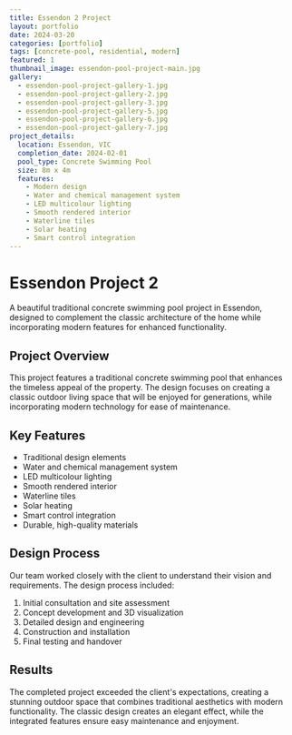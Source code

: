 ```yaml
---
title: Essendon 2 Project
layout: portfolio
date: 2024-03-20
categories: [portfolio]
tags: [concrete-pool, residential, modern]
featured: 1
thumbnail_image: essendon-pool-project-main.jpg
gallery:
  - essendon-pool-project-gallery-1.jpg
  - essendon-pool-project-gallery-2.jpg
  - essendon-pool-project-gallery-3.jpg
  - essendon-pool-project-gallery-5.jpg
  - essendon-pool-project-gallery-6.jpg
  - essendon-pool-project-gallery-7.jpg
project_details:
  location: Essendon, VIC
  completion_date: 2024-02-01
  pool_type: Concrete Swimming Pool
  size: 8m x 4m
  features:
    - Modern design
    - Water and chemical management system
    - LED multicolour lighting
    - Smooth rendered interior
    - Waterline tiles
    - Solar heating
    - Smart control integration
---
```


# Essendon Project 2

A beautiful traditional concrete swimming pool project in Essendon, designed to complement the classic architecture of the home while incorporating modern features for enhanced functionality.

## Project Overview

This project features a traditional concrete swimming pool that enhances the timeless appeal of the property. The design focuses on creating a classic outdoor living space that will be enjoyed for generations, while incorporating modern technology for ease of maintenance.

## Key Features

- Traditional design elements
- Water and chemical management system
- LED multicolour lighting
- Smooth rendered interior
- Waterline tiles
- Solar heating
- Smart control integration
- Durable, high-quality materials

## Design Process

Our team worked closely with the client to understand their vision and requirements. The design process included:

1. Initial consultation and site assessment
2. Concept development and 3D visualization
3. Detailed design and engineering
4. Construction and installation
5. Final testing and handover

## Results

The completed project exceeded the client's expectations, creating a stunning outdoor space that combines traditional aesthetics with modern functionality. The classic design creates an elegant effect, while the integrated features ensure easy maintenance and enjoyment.
